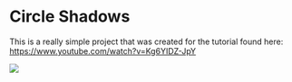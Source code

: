 # Circle Shadows

This is a really simple project that was created for the tutorial found here: https://www.youtube.com/watch?v=Kg6YIDZ-JpY

![](https://github.com/erdavids/Circle-Shadows/blob/master/Examples/Shadow.png)
